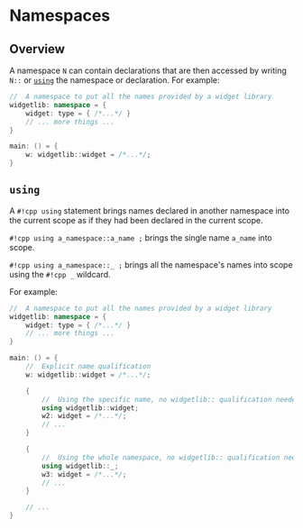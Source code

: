 
# Namespaces

## Overview

A namespace `N` can contain declarations that are then accessed by writing `N::` or [`using`](#using) the namespace or declaration. For example:

``` cpp title="Declaring some things in a namespace" hl_lines="2 8"
//  A namespace to put all the names provided by a widget library
widgetlib: namespace = {
    widget: type = { /*...*/ }
    // ... more things ...
}

main: () = {
    w: widgetlib::widget = /*...*/;
}
```


## <a id="using"></a> `using`

A `#!cpp using` statement brings names declared in another namespace into the current scope as if they had been declared in the current scope.

`#!cpp using a_namespace::a_name ;` brings the single name `a_name` into scope.

`#!cpp using a_namespace::_ ;` brings all the namespace's names into scope using the `#!cpp _` wildcard.

For example:

``` cpp title="using statements" hl_lines="13 14 20 21"
//  A namespace to put all the names provided by a widget library
widgetlib: namespace = {
    widget: type = { /*...*/ }
    // ... more things ...
}

main: () = {
    //  Explicit name qualification
    w: widgetlib::widget = /*...*/;

    {
        //  Using the specific name, no widgetlib:: qualification needed
        using widgetlib::widget;
        w2: widget = /*...*/;
        // ...
    }

    {
        //  Using the whole namespace, no widgetlib:: qualification needed
        using widgetlib::_;
        w3: widget = /*...*/;
        // ...
    }

    // ...
}
```



